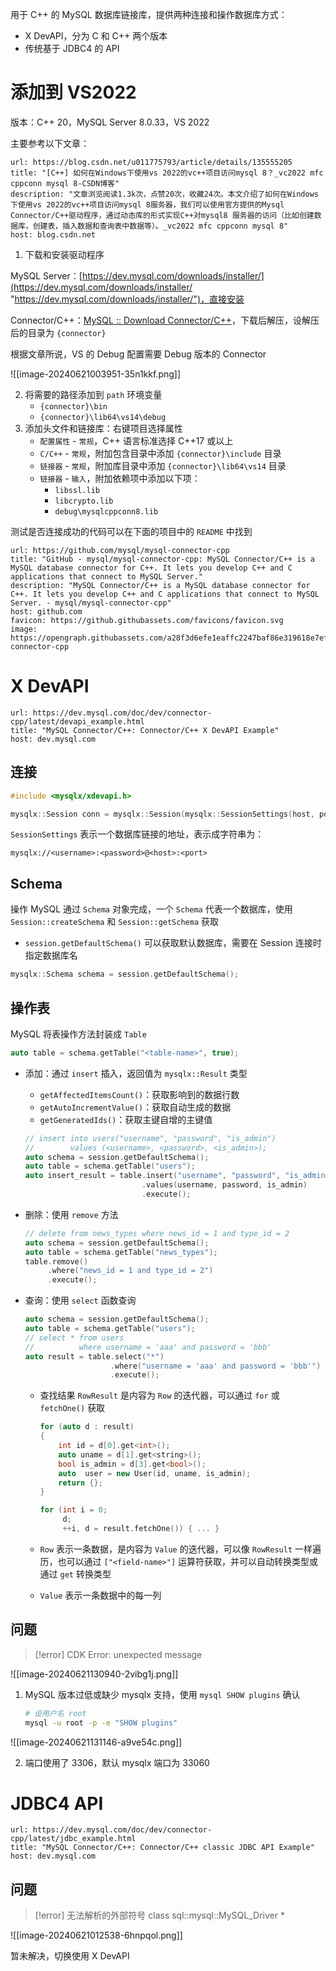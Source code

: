 用于 C++ 的 MySQL 数据库链接库，提供两种连接和操作数据库方式：

* X DevAPI，分为 C 和 C++ 两个版本
* 传统基于 JDBC4 的 API
# 添加到 VS2022

版本：C++ 20，MySQL Server 8.0.33，VS 2022

主要参考以下文章：

```cardlink
url: https://blog.csdn.net/u011775793/article/details/135555205
title: "[C++] 如何在Windows下使用vs 2022的vc++项目访问mysql 8？_vc2022 mfc cppconn mysql 8-CSDN博客"
description: "文章浏览阅读1.3k次，点赞20次，收藏24次。本文介绍了如何在Windows下使用vs 2022的vc++项目访问mysql 8服务器，我们可以使用官方提供的Mysql Connector/C++驱动程序，通过动态库的形式实现C++对mysql8 服务器的访问（比如创建数据库，创建表，插入数据和查询表中数据等）。_vc2022 mfc cppconn mysql 8"
host: blog.csdn.net
```

1. 下载和安装驱动程序

MySQL Server：[https://dev.mysql.com/downloads/installer/](https://dev.mysql.com/downloads/installer/ "https://dev.mysql.com/downloads/installer/")，直接安装

Connector/C++：[MySQL :: Download Connector/C++](https://dev.mysql.com/downloads/connector/cpp/)，下载后解压，设解压后的目录为 `{connector}`

根据文章所说，VS 的 Debug 配置需要 Debug 版本的 Connector

![[image-20240621003951-35n1kkf.png]]

2. 将需要的路径添加到 `path` 环境变量
    * `{connector}\bin`
    * `{connector}\lib64\vs14\debug`
3. 添加头文件和链接库：右键项目选择属性
    * `配置属性` - `常规`，C++ 语言标准选择 C++17 或以上
    * `C/C++` - `常规`，附加包含目录中添加 `{connector}\include` 目录
    * `链接器` - `常规`，附加库目录中添加 `{connector}\lib64\vs14` 目录
    * `链接器` - `输入`，附加依赖项中添加以下项：
	    * `libssl.lib`
	    * `libcrypto.lib`
        * `debug\mysqlcppconn8.lib`

测试是否连接成功的代码可以在下面的项目中的 `README` 中找到

```cardlink
url: https://github.com/mysql/mysql-connector-cpp
title: "GitHub - mysql/mysql-connector-cpp: MySQL Connector/C++ is a MySQL database connector for C++. It lets you develop C++ and C applications that connect to MySQL Server."
description: "MySQL Connector/C++ is a MySQL database connector for C++. It lets you develop C++ and C applications that connect to MySQL Server. - mysql/mysql-connector-cpp"
host: github.com
favicon: https://github.githubassets.com/favicons/favicon.svg
image: https://opengraph.githubassets.com/a28f3d6efe1eaffc2247baf86e319618e7ef1adb03de468381d589270f74fdb8/mysql/mysql-connector-cpp
```

# X DevAPI

```cardlink
url: https://dev.mysql.com/doc/dev/connector-cpp/latest/devapi_example.html
title: "MySQL Connector/C++: Connector/C++ X DevAPI Example"
host: dev.mysql.com
```
## 连接

```c++
#include <mysqlx/xdevapi.h>

mysqlx::Session conn = mysqlx::Session(mysqlx::SessionSettings(host, port, username, password, database));
```

`SessionSettings` 表示一个数据库链接的地址，表示成字符串为：

`mysqlx://<username>:<password>@<host>:<port>`
## Schema

操作 MySQL 通过 `Schema` 对象完成，一个 `Schema` 代表一个数据库，使用 `Session::createSchema` 和 `Session::getSchema` 获取

* `session.getDefaultSchema()` 可以获取默认数据库，需要在 Session 连接时指定数据库名

```c++
mysqlx::Schema schema = session.getDefaultSchema();
```
## 操作表

MySQL 将表操作方法封装成 `Table`

```c++
auto table = schema.getTable("<table-name>", true);
```

* 添加：通过 `insert` 插入，返回值为 `mysqlx::Result` 类型
    * `getAffectedItemsCount()`：获取影响到的数据行数
    * `getAutoIncrementValue()`：获取自动生成的数据
    * `getGeneratedIds()`：获取主键自增的主键值

  ```c++
  // insert into users("username", "password", "is_admin") 
  //        values (<username>, <password>, <is_admin>);
  auto schema = session.getDefaultSchema();
  auto table = schema.getTable("users");
  auto insert_result = table.insert("username", "password", "is_admin")
                            .values(username, password, is_admin)
                            .execute();
  ```

* 删除：使用 `remove` 方法

  ```c++
  // delete from news_types where news_id = 1 and type_id = 2
  auto schema = session.getDefaultSchema();
  auto table = schema.getTable("news_types");
  table.remove()
       .where("news_id = 1 and type_id = 2")
       .execute();
  ```

* 查询：使用 `select` 函数查询

  ```c++
  auto schema = session.getDefaultSchema();
  auto table = schema.getTable("users");
  // select * from users 
  //          where username = 'aaa' and password = 'bbb'
  auto result = table.select("*")
                     .where("username = 'aaa' and password = 'bbb'")
                     .execute();
  ```

  * 查找结果 `RowResult` 是内容为 `Row` 的迭代器，可以通过 `for` 或 `fetchOne()` 获取

    ```c++
    for (auto d : result)
    {
    	int id = d[0].get<int>();
    	auto uname = d[1].get<string>();
    	bool is_admin = d[3].get<bool>();
    	auto  user = new User(id, uname, is_admin);
    	return {};
    }

    ```

    ```c++
    for (int i = 0; 
         d; 
         ++i, d = result.fetchOne()) { ... }
    ```

  * `Row` 表示一条数据，是内容为 `Value` 的迭代器，可以像 `RowResult` 一样遍历，也可以通过 `["<field-name>"]` 运算符获取，并可以自动转换类型或通过 `get` 转换类型
  * `Value` 表示一条数据中的每一列
## 问题

> [!error] CDK Error: unexpected message

![[image-20240621130940-2vibg1j.png]]

1. MySQL 版本过低或缺少 mysqlx 支持，使用 `mysql SHOW plugins` 确认

    ```bash
    # 设用户名 root
    mysql -u root -p -e "SHOW plugins"
    ```

![[image-20240621131146-a9ve54c.png]]

2. 端口使用了 3306，默认 mysqlx 端口为 33060
# JDBC4 API

```cardlink
url: https://dev.mysql.com/doc/dev/connector-cpp/latest/jdbc_example.html
title: "MySQL Connector/C++: Connector/C++ classic JDBC API Example"
host: dev.mysql.com
```
## 问题 

> [!error] 无法解析的外部符号 class sql::mysql::MySQL_Driver *

![[image-20240621012538-6hnpqol.png]]

暂未解决，切换使用 X DevAPI
